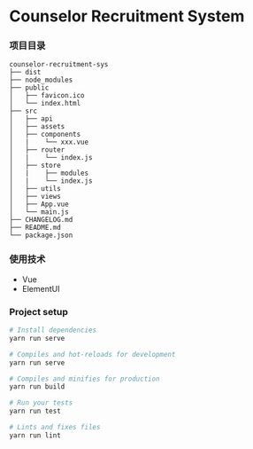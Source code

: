 # Counselor Recruitment System

### 项目目录

```
counselor-recruitment-sys
├── dist
├── node_modules
├── public
│   ├── favicon.ico
│   └── index.html
├── src
│   ├── api
│   ├── assets
│   ├── components
│   |    └── xxx.vue
│   ├── router
│   |    └── index.js
│   ├── store
│   |    ├── modules
│   |    └── index.js
│   ├── utils
│   ├── views
│   ├── App.vue
│   └── main.js
├── CHANGELOG.md
├── README.md
└── package.json
```

### 使用技术

- Vue
- ElementUI

### Project setup

```bash
# Install dependencies
yarn run serve

# Compiles and hot-reloads for development
yarn run serve

# Compiles and minifies for production
yarn run build

# Run your tests
yarn run test

# Lints and fixes files
yarn run lint
```
